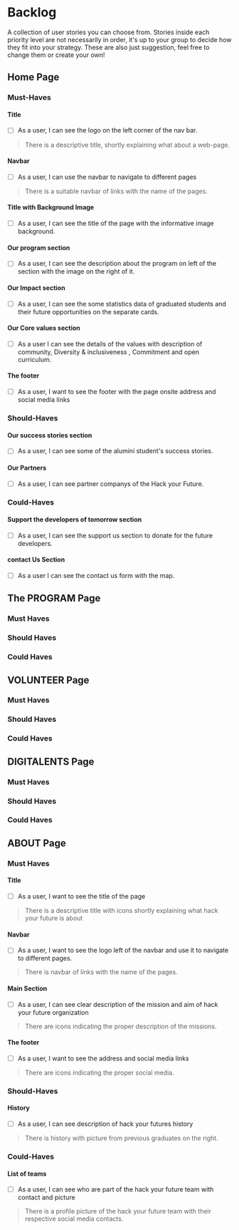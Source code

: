 # Backlog

A collection of user stories you can choose from. Stories inside each priority
level are not necessarily in order, it's up to your group to decide how they fit
into your strategy. These are also just suggestion, feel free to change them or
create your own!

## Home Page

### Must-Haves

#### Title

- [ ] As a user, I can see the logo on the left corner of the nav bar.

> There is a descriptive title, shortly explaining what about a web-page.

#### Navbar

- [ ] As a user, I can use the navbar to navigate to different pages

> There is a suitable navbar of links with the name of the pages.

#### Title with Background Image

- [ ] As a user, I can see the title of the page with the informative image
      background.

#### Our program section

- [ ] As a user, I can see the description about the program on left of the
      section with the image on the right of it.

#### Our Impact section

- [ ] As a user, I can see the some statistics data of graduated students and
      their future opportunities on the separate cards.

#### Our Core values section

-[ ] As a user I can see the details of the values with description of
community, Diversity & inclusiveness , Commitment and open curriculum.

#### The footer

- [ ] As a user, I want to see the footer with the page onsite address and
      social media links

### Should-Haves

#### Our success stories section

- [ ] As a user, I can see some of the alumini student's success stories.

#### Our Partners

- [ ] As a user, I can see partner companys of the Hack your Future.

### Could-Haves

#### Support the developers of tomorrow section

- [ ] As a user, I can see the support us section to donate for the future
      developers.

#### contact Us Section

- [ ] As a user I can see the contact us form with the map.

## The PROGRAM Page

<!--   Inna -->

### Must Haves

### Should Haves

### Could Haves

## VOLUNTEER Page

<!--  Barnabas-->

### Must Haves

### Should Haves

### Could Haves

## DIGITALENTS Page

<!-- Renjani-->

### Must Haves

### Should Haves

### Could Haves

## ABOUT Page

<!-- Helen-->
### Must Haves

#### Title

- [ ] As a user, I want to see the title of the page

> There is a descriptive title with icons shortly explaining what hack your
future is about

#### Navbar

- [ ] As a user, I want to see the logo left of the navbar and use it to navigate
to different pages.

> There is navbar of links with the name of the pages.

#### Main Section

- [ ] As a user, I can see clear description of the mission and aim of hack your
future organization

> There are icons indicating the proper description of the missions.

#### The footer

- [ ] As a user, I want to see the address and social media links

> There are icons indicating the proper social media.

### Should-Haves

#### History

- [ ] As a user, I can see description of hack your futures history

> There is history with picture from previous graduates on the right.

### Could-Haves

#### List of teams

- [ ] As a user, I can see who are part of the hack your future team with contact
and picture

> There is a profile picture of the hack your future team with their respective social
media contacts.
